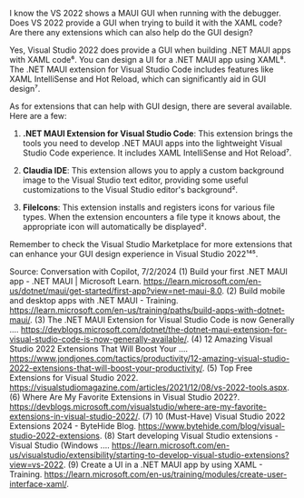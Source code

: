 I know the VS 2022 shows a MAUI GUI when running with the debugger. Does VS 2022 provide a GUI when trying to build it with the XAML code? Are there any extensions which can also help do the GUI design?

Yes, Visual Studio 2022 does provide a GUI when building .NET MAUI apps with XAML code⁶. You can design a UI for a .NET MAUI app using XAML⁸. The .NET MAUI extension for Visual Studio Code includes features like XAML IntelliSense and Hot Reload, which can significantly aid in GUI design⁷.

As for extensions that can help with GUI design, there are several available. Here are a few:

1. **.NET MAUI Extension for Visual Studio Code**: This extension brings the tools you need to develop .NET MAUI apps into the lightweight Visual Studio Code experience. It includes XAML IntelliSense and Hot Reload⁷.

2. **Claudia IDE**: This extension allows you to apply a custom background image to the Visual Studio text editor, providing some useful customizations to the Visual Studio editor's background².

3. **FileIcons**: This extension installs and registers icons for various file types. When the extension encounters a file type it knows about, the appropriate icon will automatically be displayed².

Remember to check the Visual Studio Marketplace for more extensions that can enhance your GUI design experience in Visual Studio 2022¹⁴⁵.

Source: Conversation with Copilot, 7/2/2024
(1) Build your first .NET MAUI app - .NET MAUI | Microsoft Learn. https://learn.microsoft.com/en-us/dotnet/maui/get-started/first-app?view=net-maui-8.0.
(2) Build mobile and desktop apps with .NET MAUI - Training. https://learn.microsoft.com/en-us/training/paths/build-apps-with-dotnet-maui/.
(3) The .NET MAUI Extension for Visual Studio Code is now Generally .... https://devblogs.microsoft.com/dotnet/the-dotnet-maui-extension-for-visual-studio-code-is-now-generally-available/.
(4) 12 Amazing Visual Studio 2022 Extensions That Will Boost Your .... https://www.jondjones.com/tactics/productivity/12-amazing-visual-studio-2022-extensions-that-will-boost-your-productivity/.
(5) Top Free Extensions for Visual Studio 2022. https://visualstudiomagazine.com/articles/2021/12/08/vs-2022-tools.aspx.
(6) Where Are My Favorite Extensions in Visual Studio 2022?. https://devblogs.microsoft.com/visualstudio/where-are-my-favorite-extensions-in-visual-studio-2022/.
(7) 10 (Must-Have) Visual Studio 2022 Extensions 2024 - ByteHide Blog. https://www.bytehide.com/blog/visual-studio-2022-extensions.
(8) Start developing Visual Studio extensions - Visual Studio (Windows .... https://learn.microsoft.com/en-us/visualstudio/extensibility/starting-to-develop-visual-studio-extensions?view=vs-2022.
(9) Create a UI in a .NET MAUI app by using XAML - Training. https://learn.microsoft.com/en-us/training/modules/create-user-interface-xaml/.

